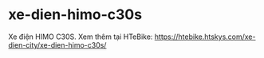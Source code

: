 # xe-dien-himo-c30s
Xe điện HIMO C30S. Xem thêm tại HTeBike: https://htebike.htskys.com/xe-dien-city/xe-dien-himo-c30s/
